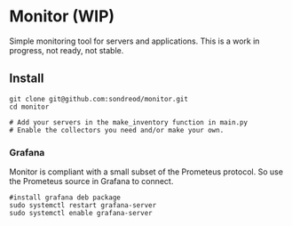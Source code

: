 # Monitor (WIP)

Simple monitoring tool for servers and applications. This is a work in progress, not ready, not stable.

## Install

```shell script
git clone git@github.com:sondreod/monitor.git
cd monitor

# Add your servers in the make_inventory function in main.py
# Enable the collectors you need and/or make your own.
```


### Grafana
Monitor is compliant with a small subset of the Prometeus protocol. So use the Prometeus source in Grafana to connect.
```shell script
#install grafana deb package
sudo systemctl restart grafana-server
sudo systemctl enable grafana-server
```